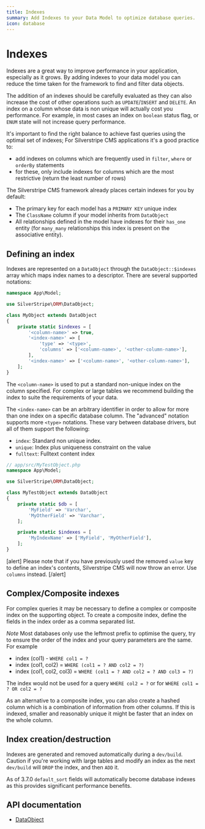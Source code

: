```yaml
---
title: Indexes
summary: Add Indexes to your Data Model to optimize database queries.
icon: database
---
```


# Indexes

Indexes are a great way to improve performance in your application, especially as it grows. By adding indexes to your
data model you can reduce the time taken for the framework to find and filter data objects.

The addition of an indexes should be carefully evaluated as they can also increase the cost of other operations such as
`UPDATE`/`INSERT` and `DELETE`. An index on a column whose data is non unique will actually cost you performance.
For example, in most cases an index on `boolean` status flag, or `ENUM` state will not increase query performance.

It's important to find the right balance to achieve fast queries using the optimal set of indexes; For Silverstripe CMS
applications it's a good practice to:

- add indexes on columns which are frequently used in `filter`, `where` or `orderBy` statements
- for these, only include indexes for columns which are the most restrictive (return the least number of rows)

The Silverstripe CMS framework already places certain indexes for you by default:

- The primary key for each model has a `PRIMARY KEY` unique index
- The `ClassName` column if your model inherits from `DataObject`
- All relationships defined in the model have indexes for their `has_one` entity (for `many_many` relationships
this index is present on the associative entity).

## Defining an index

Indexes are represented on a `DataObject` through the `DataObject::$indexes` array which maps index names to a
descriptor. There are several supported notations:

```php
namespace App\Model;

use SilverStripe\ORM\DataObject;

class MyObject extends DataObject
{
    private static $indexes = [
        '<column-name>' => true,
        '<index-name>' => [
            'type' => '<type>',
            'columns' => ['<column-name>', '<other-column-name>'],
        ],
        '<index-name>' => ['<column-name>', '<other-column-name>'],
    ];
}
```

The `<column-name>` is used to put a standard non-unique index on the column specified. For complex or large tables
we recommend building the index to suite the requirements of your data.

The `<index-name>` can be an arbitrary identifier in order to allow for more than one index on a specific database
column. The "advanced" notation supports more `<type>` notations. These vary between database drivers, but all of them
support the following:

- `index`: Standard non unique index.
- `unique`: Index plus uniqueness constraint on the value
- `fulltext`: Fulltext content index

```php
// app/src/MyTestObject.php
namespace App\Model;

use SilverStripe\ORM\DataObject;

class MyTestObject extends DataObject
{
    private static $db = [
        'MyField' => 'Varchar',
        'MyOtherField' => 'Varchar',
    ];

    private static $indexes = [
        'MyIndexName' => ['MyField', 'MyOtherField'],
    ];
}
```

[alert]
Please note that if you have previously used the removed `value` key to define an index's contents, Silverstripe CMS will
now throw an error. Use `columns` instead.
[/alert]

## Complex/Composite indexes

For complex queries it may be necessary to define a complex or composite index on the supporting object. To create a
composite index, define the fields in the index order as a comma separated list.

*Note* Most databases only use the leftmost prefix to optimise the query, try to ensure the order of the index and your
query parameters are the same. For example

- index (col1) - `WHERE col1 = ?`
- index (col1, col2) = `WHERE (col1 = ? AND col2 = ?)`
- index (col1, col2, col3) = `WHERE (col1 = ? AND col2 = ? AND col3 = ?)`

The index would not be used for a query `WHERE col2 = ?` or for `WHERE col1 = ? OR col2 = ?`

As an alternative to a composite index, you can also create a hashed column which is a combination of information from
other columns. If this is indexed, smaller and reasonably unique it might be faster that an index on the whole column.

## Index creation/destruction

Indexes are generated and removed automatically during a `dev/build`. Caution if you're working with large tables and
modify an index as the next `dev/build` will `DROP` the index, and then `ADD` it.

As of 3.7.0 `default_sort` fields will automatically become database indexes as this provides significant performance
benefits.

## API documentation

- [DataObject](api:SilverStripe\ORM\DataObject)
